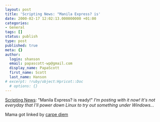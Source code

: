 ```yaml
---
layout: post
title: 'Scripting News: "Manila Express? is'
date: 2000-02-17 12:02:13.000000000 +01:00
categories:
- General
tags: []
status: publish
type: post
published: true
meta: {}
author:
  login: shanson
  email: papascott-wp@gmail.com
  display_name: PapaScott
  first_name: Scott
  last_name: Hanson
# excerpt: !ruby/object:Hpricot::Doc
  # options: {}
---
```

<p><a href="http://www.scripting.com/">Scripting News</a>: "Manila Express? is ready!" <i>I'm posting with it now! It's not everyday that I'll power down Linux to try out something under Windows...</i></p>
<p>Mama got linked by <a href="http://carpediem.editthispage.com/">carpe diem</a></p>
